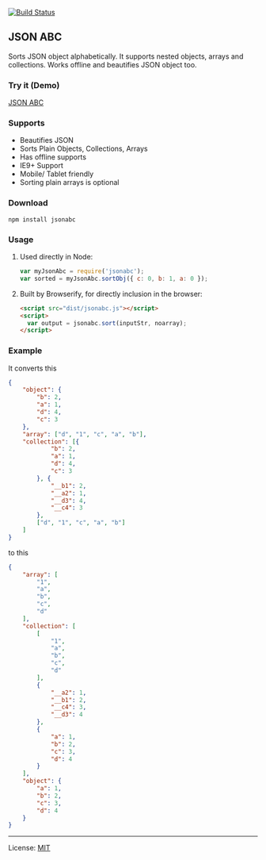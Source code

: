 
[![Build Status][travis-icon]][travis]

## JSON ABC

Sorts JSON object alphabetically. It supports nested objects, arrays and collections. Works offline and beautifies JSON object too.

### Try it (Demo)

[JSON ABC][]

### Supports

- Beautifies JSON
- Sorts Plain Objects, Collections, Arrays
- Has offline supports
- IE9+ Support
- Mobile/ Tablet friendly
- Sorting plain arrays is optional

### Download
 ```npm install jsonabc```
### Usage

 1. Used directly in Node:
    ```js
    var myJsonAbc = require('jsonabc');
    var sorted = myJsonAbc.sortObj({ c: 0, b: 1, a: 0 });
    ```
 2. Built by Browserify, for directly inclusion in the browser:
    ```html
    <script src="dist/jsonabc.js"></script>
    <script>
      var output = jsonabc.sort(inputStr, noarray);
    </script>
    ```

### Example

It converts this

```json
{
	"object": {
		"b": 2,
		"a": 1,
		"d": 4,
		"c": 3
	},
	"array": ["d", "1", "c", "a", "b"],
	"collection": [{
			"b": 2,
			"a": 1,
			"d": 4,
			"c": 3
		}, {
			"__b1": 2,
			"__a2": 1,
			"__d3": 4,
			"__c4": 3
		},
		["d", "1", "c", "a", "b"]
	]
}
```

to this

```json
{
    "array": [
        "1",
        "a",
        "b",
        "c",
        "d"
    ],
    "collection": [
        [
            "1",
            "a",
            "b",
            "c",
            "d"
        ],
        {
            "__a2": 1,
            "__b1": 2,
            "__c4": 3,
            "__d3": 4
        },
        {
            "a": 1,
            "b": 2,
            "c": 3,
            "d": 4
        }
    ],
    "object": {
        "a": 1,
        "b": 2,
        "c": 3,
        "d": 4
    }
}
```

---
License: [MIT][]

[json abc]: http://novicelab.org/jsonabc "JSON ABC online"
[travis-icon]: https://travis-ci.org/ShivrajRath/jsonabc.svg?branch=master
[travis]: https://travis-ci.org/ShivrajRath/jsonabc "Build status — Travis-CI"
[mit]: https://mit-license.org/2016?c=ShivrajRath
